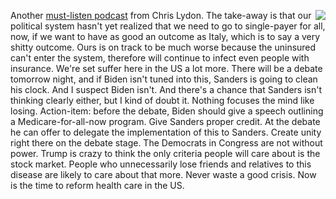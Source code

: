 <img src="http://scripting.com/images/2020/03/08/uncleSam.png" border="0" align="right">Another <a href="https://radioopensource.org/contagious-crisis/">must-listen podcast</a> from Chris Lydon. The take-away is that our political system hasn't yet realized that we need to go to single-payer for all, now, if we want to have as good an outcome as Italy, which is to say a very shitty outcome. Ours is on track to be much worse because the uninsured can't enter the system, therefore will continue to infect even people with insurance. We're set suffer here in the US a lot more. There will be a debate tomorrow night, and if Biden isn't tuned into this, Sanders is going to clean his clock. And I suspect Biden isn't. And there's a chance that Sanders isn't thinking clearly either, but I kind of doubt it. Nothing focuses the mind like losing. Action-item: before the debate, Biden should give a speech outlining a Medicare-for-all-now program. Give Sanders proper credit. At the debate he can offer to delegate the implementation of this to Sanders. Create unity right there on the debate stage. The Democrats in Congress are not without power. Trump is crazy to think the only criteria people will care about is the stock market. People who unnecessarily lose friends and relatives to this disease are likely to care about that more. Never waste a good crisis. Now is the time to reform health care in the US. 
